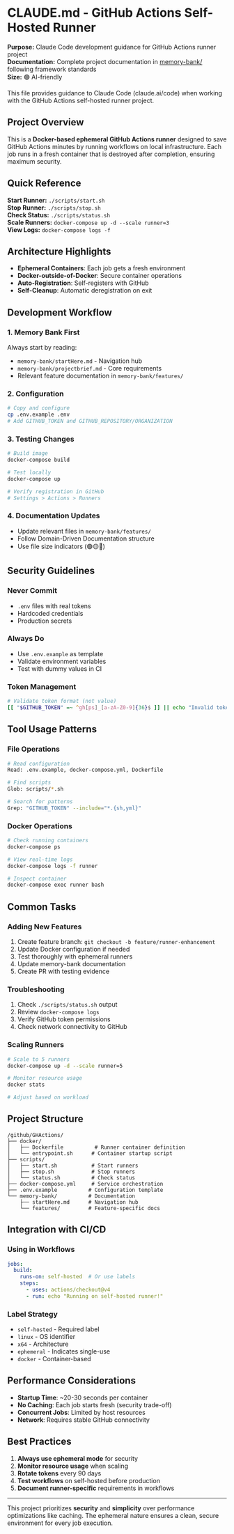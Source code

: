 # CLAUDE.md - GitHub Actions Self-Hosted Runner

**Purpose:** Claude Code development guidance for GitHub Actions runner project  
**Documentation:** Complete project documentation in [memory-bank/](memory-bank/) following framework standards  
**Size:** 🟢 AI-friendly

This file provides guidance to Claude Code (claude.ai/code) when working with the GitHub Actions self-hosted runner project.

## Project Overview

This is a **Docker-based ephemeral GitHub Actions runner** designed to save GitHub Actions minutes by running workflows on local infrastructure. Each job runs in a fresh container that is destroyed after completion, ensuring maximum security.

## Quick Reference

**Start Runner:** `./scripts/start.sh`  
**Stop Runner:** `./scripts/stop.sh`  
**Check Status:** `./scripts/status.sh`  
**Scale Runners:** `docker-compose up -d --scale runner=3`  
**View Logs:** `docker-compose logs -f`

## Architecture Highlights

- **Ephemeral Containers**: Each job gets a fresh environment
- **Docker-outside-of-Docker**: Secure container operations
- **Auto-Registration**: Self-registers with GitHub
- **Self-Cleanup**: Automatic deregistration on exit

## Development Workflow

### 1. Memory Bank First
Always start by reading:
- `memory-bank/startHere.md` - Navigation hub
- `memory-bank/projectbrief.md` - Core requirements
- Relevant feature documentation in `memory-bank/features/`

### 2. Configuration
```bash
# Copy and configure
cp .env.example .env
# Add GITHUB_TOKEN and GITHUB_REPOSITORY/ORGANIZATION
```

### 3. Testing Changes
```bash
# Build image
docker-compose build

# Test locally
docker-compose up

# Verify registration in GitHub
# Settings > Actions > Runners
```

### 4. Documentation Updates
- Update relevant files in `memory-bank/features/`
- Follow Domain-Driven Documentation structure
- Use file size indicators (🟢🟡🔴)

## Security Guidelines

### Never Commit
- `.env` files with real tokens
- Hardcoded credentials
- Production secrets

### Always Do
- Use `.env.example` as template
- Validate environment variables
- Test with dummy values in CI

### Token Management
```bash
# Validate token format (not value)
[[ "$GITHUB_TOKEN" =~ ^gh[ps]_[a-zA-Z0-9]{36}$ ]] || echo "Invalid token format"
```

## Tool Usage Patterns

### File Operations
```bash
# Read configuration
Read: .env.example, docker-compose.yml, Dockerfile

# Find scripts
Glob: scripts/*.sh

# Search for patterns
Grep: "GITHUB_TOKEN" --include="*.{sh,yml}"
```

### Docker Operations
```bash
# Check running containers
docker-compose ps

# View real-time logs
docker-compose logs -f runner

# Inspect container
docker-compose exec runner bash
```

## Common Tasks

### Adding New Features
1. Create feature branch: `git checkout -b feature/runner-enhancement`
2. Update Docker configuration if needed
3. Test thoroughly with ephemeral runners
4. Update memory-bank documentation
5. Create PR with testing evidence

### Troubleshooting
1. Check `./scripts/status.sh` output
2. Review `docker-compose logs`
3. Verify GitHub token permissions
4. Check network connectivity to GitHub

### Scaling Runners
```bash
# Scale to 5 runners
docker-compose up -d --scale runner=5

# Monitor resource usage
docker stats

# Adjust based on workload
```

## Project Structure

```
/github/GHActions/
├── docker/
│   ├── Dockerfile          # Runner container definition
│   └── entrypoint.sh      # Container startup script
├── scripts/
│   ├── start.sh           # Start runners
│   ├── stop.sh            # Stop runners
│   └── status.sh          # Check status
├── docker-compose.yml     # Service orchestration
├── .env.example          # Configuration template
└── memory-bank/          # Documentation
    ├── startHere.md      # Navigation hub
    └── features/         # Feature-specific docs
```

## Integration with CI/CD

### Using in Workflows
```yaml
jobs:
  build:
    runs-on: self-hosted  # Or use labels
    steps:
      - uses: actions/checkout@v4
      - run: echo "Running on self-hosted runner!"
```

### Label Strategy
- `self-hosted` - Required label
- `linux` - OS identifier  
- `x64` - Architecture
- `ephemeral` - Indicates single-use
- `docker` - Container-based

## Performance Considerations

- **Startup Time**: ~20-30 seconds per container
- **No Caching**: Each job starts fresh (security trade-off)
- **Concurrent Jobs**: Limited by host resources
- **Network**: Requires stable GitHub connectivity

## Best Practices

1. **Always use ephemeral mode** for security
2. **Monitor resource usage** when scaling
3. **Rotate tokens** every 90 days
4. **Test workflows** on self-hosted before production
5. **Document runner-specific** requirements in workflows

---

This project prioritizes **security** and **simplicity** over performance optimizations like caching. The ephemeral nature ensures a clean, secure environment for every job execution.